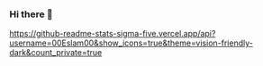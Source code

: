 ### Hi there 👋

https://github-readme-stats-sigma-five.vercel.app/api?username=00Eslam00&show_icons=true&theme=vision-friendly-dark&count_private=true
